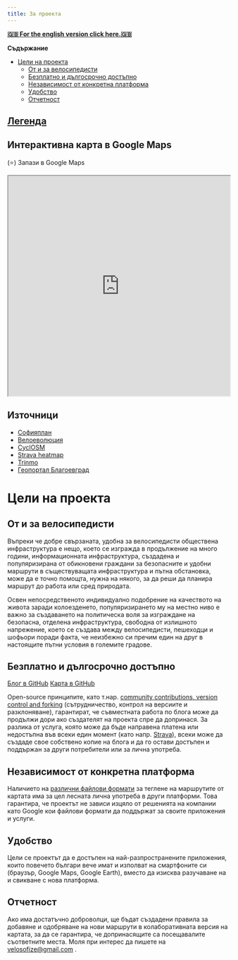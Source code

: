 ```yaml
---
title: За проекта
---
```


[**🇬🇧 For the english version click here.🇬🇧**](/en/index.html)

**Съдържание**

- [Цели на проекта](#цели-на-проекта)
  - [От и за велосипедисти](#от-и-за-велосипедисти)
  - [Безплатно и дългосрочно достъпно](#безплатно-и-дългосрочно-достъпно)
  - [Независимост от конкретна платформа](#независимост-от-конкретна-платформа)
  - [Удобство](#удобство)
  - [Отчетност](#отчетност)

## [Легенда](https://map.velosofize.com/legend/bg/cyclosm_legend.html)

## Интерактивна карта в Google Maps

(⭐) Запази в Google Maps

<iframe src="https://www.google.com/maps/d/u/0/embed?mid=13Ke06MOSLTuBBbr2ITKNV7kLhs_v2Qc&ehbc=2E312F"
  width="100%" height="500" allowfullscreen loading="lazy">
</iframe>

## Източници

- [Софияплан](https://sofiaplan.bg/portfolio/velosipednodvijenie/)
- [Велоеволюция](https://velobg.org/infrastructure/bikelines-sofia)
- [CyclOSM](https://www.cyclosm.org/#map=8/42.604/25.620/cyclosm)
- [Strava heatmap](https://www.strava.com/maps/global-heatmap?sport=Ride&style=standard&terrain=false&labels=true&poi=true&cPhotos=true&gColor=mobileblue&gOpacity=100#7.64/42.856/25.244)
- [Trinmo](https://trinmo.org/mobility/bicycle-transport)
- [Геопортал Благоевград](https://gis.blagoevgrad.bg)

# Цели на проекта

## От и за велосипедисти

Въпреки че добре свързаната, удобна за велосипедисти обществена инфраструктура е нещо, което се изгражда в продължение на много години, информационната инфраструктура, създадена и популяризирана от обикновени граждани за безопасните и удобни маршрути в съществуващата инфраструктура и пътна обстановка, може да е точно помощта, нужна на някого, за да реши да планира маршрут до работа или сред природата.

Освен непосредственото индивидуално подобрение на качеството на живота заради колоезденето, популяризирането му на местно ниво е важно за създаването на политическа воля за изграждане на безопасна, отделена инфраструктура, свободна от излишното напрежение, което се създава между велосипедисти, пешеходци и шофьори поради факта, че неизбежно си пречим един на друг в настоящите пътни условия в големите градове.

## Безплатно и дългосрочно достъпно

[Блог в GitHub](https://github.com/velosofist/velosofize)
[Карта в GitHub](https://github.com/velosofist/velosofize-map)

Open-source принципите, като т.нар. [community contributions, version control and forking](https://opensource.guide/bg/starting-a-project/) (сътрудничество, контрол на версиите и разклоняване), гарантират, че съвместната работа по блога може да продължи дори ако създателят на проекта спре да допринася. За разлика от услуга, която може да бъде направена платена или недостъпна във всеки един момент (като напр. [Strava](/bg/alternatives.html#Strava)), всеки може да създаде свое собствено копие на блога и да го остави достъпен и поддържан за други потребители или за лична употреба.

## Независимост от конкретна платформа

Наличието на [различни файлови формати]([https://github.com/velosofist/velosofize-map/export_formats](https://github.com/velosofist/velosofize-map/tree/main/export_formats)) за теглене на маршрутите от картата  има за цел лесната лична употреба в други платформи. Това гарантира, че проектът не зависи изцяло от решенията на компании като Google кои файлови формати да поддържат за своите приложения и услуги.

## Удобство

Цели се проектът да е достъпен на най-разпространените приложения, които повечето българи вече имат и изполват на смартфоните си (браузър, Google Maps, Google Earth), вместо да изисква разучаване на и свикване с нова платформа.

## Отчетност

Ако има достатъчно доброволци, ще бъдат създадени правила за добавяне и одобряване на нови маршрути в колаборативната версия на картата, за да се гарантира, че допринасящите са посещавалите съответните места. Моля при интерес да пишете на velosofize@gmail.com .
